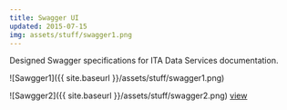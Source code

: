 ```yaml
---
title: Swagger UI 
updated: 2015-07-15 
img: assets/stuff/swagger1.png
---
```


Designed Swagger specifications for ITA Data Services documentation.  

![Sawgger1]({{ site.baseurl }}/assets/stuff/swagger1.png)

![Sawgger2]({{ site.baseurl }}/assets/stuff/swagger2.png) [view](http://developer.trade.gov/api/trade-apis.json)



